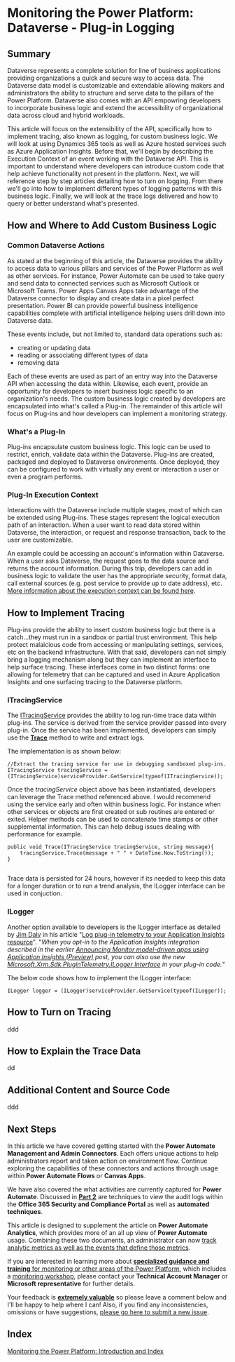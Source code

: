# Monitoring the Power Platform: Dataverse - Plug-in Logging

## Summary

Dataverse represents a complete solution for line of business applications providing organizations a quick and secure way to access data. The Dataverse data model is customizable and extendable allowing makers and administrators the ability to structure and serve data to the pillars of the Power Platform. Dataverse also comes with an API empowring developers to incorporate business logic and extend the accessibility of organizational data across cloud and hybrid workloads.

This article will focus on the extensibility of the API, specifically how to implement tracing, also known as logging, for custom business logic. We will look at using Dynamics 365 tools as well as Azure hosted services such as Azure Application Insights. Before that, we'll begin by describing the Execution Context of an event working with the Dataverse API. This is important to understand where developers can introduce custom code that help achieve functionality not present in the platform. Next, we will reference step by step articles detailing how to turn on logging. From there we'll go into how to implement different types of logging patterns with this business logic. Finally, we will look at the trace logs delivered and how to query or better understand what's presented.

## How and Where to Add Custom Business Logic

### Common Dataverse Actions

As stated at the beginning of this article, the Dataverse provides the ability to access data to various pillars and services of the Power Platform as well as other services. For instance, Power Automate can be used to take query and send data to connected services such as Microsoft Outlook or Microsoft Teams. Power Apps Canvas Apps take advantage of the Dataverse connector to display and create data in a pixel perfect presentation. Power BI can provide powerful business intelligence capabilities complete with artificial intelligence helping users drill down into Dataverse data.

These events include, but not limited to, standard data operations such as:

- creating or updating data
- reading or associating different types of data
- removing data

Each of these events are used as part of an entry way into the Dataverse API when accessing the data within. Likewise, each event, provide an opportunity for developers to insert business logic specific to an organization's needs. The custom business logic created by developers are encapsulated into what's called a Plug-in. The remainder of this article will focus on Plug-ins and how developers can implement a monitoring strategy.

### What's a Plug-In

Plug-ins encapsulate custom business logic. This logic can be used to restrict, enrich, validate data within the Dataverse. Plug-ins are created, packaged and deployed to Dataverse environments. Once deployed, they can be configured to work with virtually any event or interaction a user or even a program performs.

### Plug-In Execution Context

Interactions with the Dataverse include multiple stages, most of which can be extended using Plug-ins. These stages represent the logical execution path of an interaction. When a user want to read data stored within Dataverse, the interaction, or request and response transaction, back to the user are customizable. 

 An example could be accessing an account's information within Dataverse. When a user asks Dataverse, the request goes to the data source and returns the account information. During this trip, developers can add in business logic to validate the user has the appropriate security, format data, call external sources (e.g. post service to provide up to date address), etc. [More information about the execution context can be found here](https://docs.microsoft.com/en-us/powerapps/developer/data-platform/understand-the-data-context#:~:text=%20Understand%20the%20execution%20context%20%201%20For,any%20operation%20that%20triggers%20the%20plug-in...%20More%20).

<insert execution context>

## How to Implement Tracing

Plug-ins provide the ability to insert custom business logic but there is a catch...they must run in a sandbox or partial trust environment. This help protect malaicious code from accessing or manipulating settings, services, etc on the backend infrastructure. With that said, developers can not simply bring a logging mechanism along but they can implement an interface to help surface tracing. These interfaces come in two distinct forms: one allowing for telemetry that can be captured and used in Azure Application Insights and one surfacing tracing to the Dataverse platform.

### ITracingService

The [ITracingService](https://docs.microsoft.com/en-us/dotnet/api/microsoft.xrm.sdk.itracingservice?view=dynamics-general-ce-9) provides the ability to log run-time trace data within plug-ins. The service is derived from the service provider passed into every plug-in. Once the service has been implemented, developers can simply use the **[Trace](https://docs.microsoft.com/en-us/dotnet/api/microsoft.xrm.sdk.itracingservice.trace?view=dynamics-general-ce-9#Microsoft_Xrm_Sdk_ITracingService_Trace_System_String_System_Object___)** method to write and extract logs.

The implementation is as shown below:

```
//Extract the tracing service for use in debugging sandboxed plug-ins. 
ITracingService tracingService = (ITracingService)serviceProvider.GetService(typeof(ITracingService));
```

Once the *tracingService* object above has been instantiated, developers can leverage the Trace method referenced above. I would recommend using the service early and often within business logic. For instance when other services or objects are first created or sub routines are entered or exited. Helper methods can be used to concatenate time stamps or other supplemental information. This can help debug issues dealing with performance for example.

```
public void Trace(ITracingService tracingService, string message){
	tracingService.Trace(message + " " + DateTime.Now.ToString());
}


```

Trace data is persisted for 24 hours, however if its needed to keep this data for a longer duration or to run a trend analysis, the ILogger interface can be used in conjuction.

### ILogger

Another option available to developers is the ILogger interface as detailed by [Jim Daly](https://github.com/JimDaly) in his article "[Log plug-in telemetry to your Application Insights resource](https://powerapps.microsoft.com/en-us/blog/log-plug-in-telemetry-to-your-application-insights-resource/)". "*When you opt-in to the Application Insights integration described in the earlier [Announcing Monitor model-driven apps using Application Insights (Preview)](https://powerapps.microsoft.com/en-us/blog/announcing-monitor-model-driven-apps-using-application-insights-preview/) post, you can also use the new*
*[Microsoft.Xrm.Sdk.PluginTelemetry.ILogger Interface](https://docs.microsoft.com/en-us/dotnet/api/microsoft.xrm.sdk.plugintelemetry.ilogger?view=dynamics-general-ce-9) in your plug-in code.*"

The below code shows how to implement the ILogger interface:

```
ILogger logger = (ILogger)serviceProvider.GetService(typeof(ILogger));
```



## How to Turn on Tracing

ddd



## How to Explain the Trace Data

dd

## Additional Content and Source Code

ddd

## Next Steps

In this article we have covered getting started with the **Power Automate Management and Admin Connectors**. Each offers unique actions to help administrators report and taken action on environment flow. Continue exploring the capabilities of these connectors and actions through usage within **Power Automate Flows** or **Canvas Apps**. 

We have also covered the what activities are currently captured for **Power Automate**. Discussed in [**Part 2**](https://community.dynamics.com/crm/b/crminthefield/posts/monitoring-the-power-platform-power-automate---auditing-and-activity-logs-part-2) are techniques to view the audit logs within the **Office 365 Security and Compliance Portal** as well as **automated techniques**. 

This article is designed to supplement the article on **Power Automate Analytics**, which provides more of an all up view of **Power Automate** usage. Combining these two documents, an administrator can now <u>track analytic metrics as well as the events that define those metrics</u>.

If you are interested in learning more about [**specialized guidance and training** for monitoring or other areas of the Power Platform](https://community.dynamics.com/crm/b/crminthefield/posts/pfe-dynamics-365-service-offerings), which includes a [monitoring workshop](https://community.dynamics.com/cfs-file/__key/communityserver-blogs-components-weblogfiles/00-00-00-17-38/WorkshopPLUS-_2D00_-Dynamics-365-Customer-Engagement-Monitoring-with-Application-lnsights-1-Day-with-Lab_2D00_FA5D599F_2D00_20E4_2D00_4087_2D00_A713_2D00_39FBD14DF7E5.pdf), please contact your **Technical Account Manager** or **Microsoft representative** for further details. 

Your feedback is **<u>extremely valuable</u>** so please leave a comment below and I'll be happy to help where I can! Also, if you find any inconsistencies, omissions or have suggestions, [please go here to submit a new issue](https://github.com/aliyoussefi/MonitoringPowerPlatform/issues).

## Index

[Monitoring the Power Platform: Introduction and Index](https://community.dynamics.com/crm/b/crminthefield/posts/monitoring-the-power-platform-introduction)